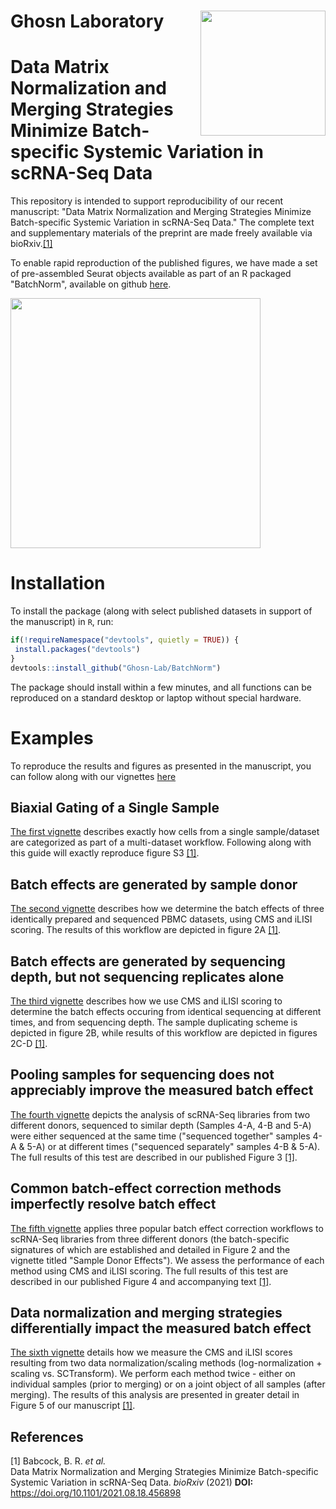 # Ghosn Laboratory <img src="https://user-images.githubusercontent.com/50965273/136699995-7f58cf18-2580-4831-aea2-5fccd3c11005.jpg" align="right"  height=200/>

# Data Matrix Normalization and Merging Strategies Minimize Batch-specific Systemic Variation in scRNA-Seq Data

This repository is intended to support reproducibility of our recent manuscript: "Data Matrix Normalization and Merging Strategies Minimize Batch-specific Systemic Variation in scRNA-Seq Data." The complete text and supplementary materials of the preprint are made freely available via bioRxiv.[[1]](#1)

To enable rapid reproduction of the published figures, we have made a set of pre-assembled Seurat objects available as part of an R packaged "BatchNorm", available on github [here](https://github.com/Ghosn-Lab/BatchNorm).

<img src="https://user-images.githubusercontent.com/50965273/136675082-4c9285c0-e1b2-45ab-a069-001e43a21c0c.jpg" align="center"  height=400/>

# Installation
To install the package (along with select published datasets in support of the manuscript) in `R`, run:

```r
if(!requireNamespace("devtools", quietly = TRUE)) {
 install.packages("devtools") 
}
devtools::install_github("Ghosn-Lab/BatchNorm")
```
The package should install within a few minutes, and all functions can be reproduced on a standard desktop or laptop without special hardware.

# Examples
To reproduce the results and figures as presented in the manuscript, you can follow along with our vignettes [here](https://ghosn-lab.github.io/BatchNorm/articles/)

## Biaxial Gating of a Single Sample
[The first vignette](https://ghosn-lab.github.io/BatchNorm/articles/Biaxial_Gating.html) describes exactly how cells from a single sample/dataset are categorized as part of a multi-dataset workflow. Following along with this guide will exactly reproduce figure S3 [[1]](#1).

## Batch effects are generated by sample donor
[The second vignette](https://ghosn-lab.github.io/BatchNorm/articles/SampleDonor_Effect.html) describes how we determine the batch effects of three identically prepared and sequenced PBMC datasets, using CMS and iLISI scoring. The results of this workflow are depicted in figure 2A [[1]](#1).

## Batch effects are generated by sequencing depth, but not sequencing replicates alone
[The third vignette](https://ghosn-lab.github.io/BatchNorm/articles/Sequencing_Effect.html) describes how we use CMS and iLISI scoring to determine the batch effects occuring from identical sequencing at different times, and from sequencing depth. The sample duplicating scheme is depicted in figure 2B, while results of this workflow are depicted in figures 2C-D [[1]](#1).

## Pooling samples for sequencing does not appreciably improve the measured batch effect
[The fourth vignette](https://ghosn-lab.github.io/BatchNorm/articles/Pooled_Sequencing.html) depicts the analysis of scRNA-Seq libraries from two different donors, sequenced to similar depth (Samples 4-A, 4-B and 5-A) were either sequenced at the same time ("sequenced together" samples 4-A & 5-A) or at different times ("sequenced separately" samples 4-B & 5-A). The full results of this test are described in our published Figure 3 [[1]](#1).

## Common batch-effect correction methods imperfectly resolve batch effect
[The fifth vignette](https://ghosn-lab.github.io/BatchNorm/articles/BatchEffect_Correction.html) applies three popular batch effect correction workflows to scRNA-Seq libraries from three different donors (the batch-specific signatures of which are established and detailed in Figure 2 and the vignette titled "Sample Donor Effects"). We assess the performance of each method using CMS and iLISI scoring. The full results of this test are described in our published Figure 4 and accompanying text [[1]](#1).

## Data normalization and merging strategies differentially impact the measured batch effect
[The sixth vignette](https://ghosn-lab.github.io/BatchNorm/articles/NormalizationMethods.html) details how we measure the CMS and iLISI scores resulting from two data normalization/scaling methods (log-normalization + scaling vs. SCTransform). We perform each method twice - either on individual samples (prior to merging) or on a joint object of all samples (after merging). The results of this analysis are presented in greater detail in Figure 5 of our manuscript [[1]](#1).

## References
<a id="1">[1]</a> 
Babcock, B. R. *et al.*  
Data Matrix Normalization and Merging Strategies Minimize Batch-specific Systemic Variation in scRNA-Seq Data.
*bioRxiv* (2021) 
**DOI:**  https://doi.org/10.1101/2021.08.18.456898
